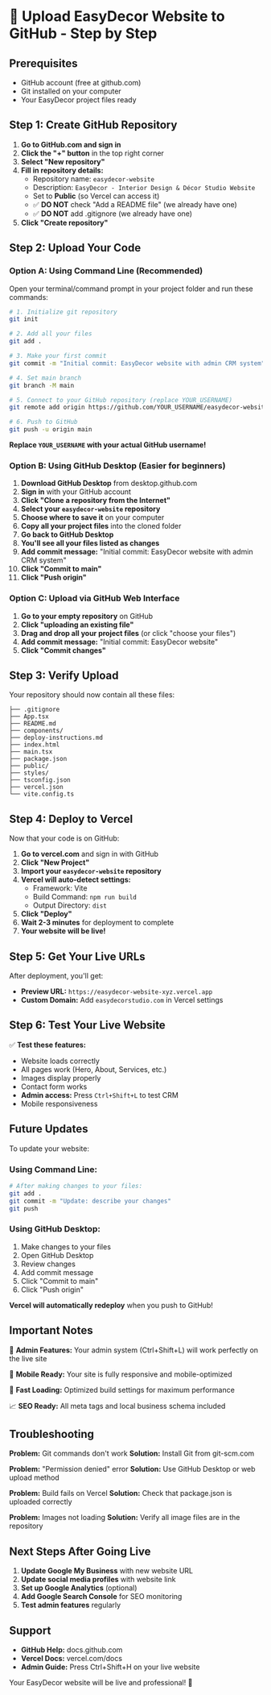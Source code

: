 # 🚀 Upload EasyDecor Website to GitHub - Step by Step

## Prerequisites
- GitHub account (free at github.com)
- Git installed on your computer
- Your EasyDecor project files ready

## Step 1: Create GitHub Repository

1. **Go to GitHub.com and sign in**
2. **Click the "+" button** in the top right corner
3. **Select "New repository"**
4. **Fill in repository details:**
   - Repository name: `easydecor-website`
   - Description: `EasyDecor - Interior Design & Décor Studio Website`
   - Set to **Public** (so Vercel can access it)
   - ✅ **DO NOT** check "Add a README file" (we already have one)
   - ✅ **DO NOT** add .gitignore (we already have one)
5. **Click "Create repository"**

## Step 2: Upload Your Code

### Option A: Using Command Line (Recommended)

Open your terminal/command prompt in your project folder and run these commands:

```bash
# 1. Initialize git repository
git init

# 2. Add all your files
git add .

# 3. Make your first commit
git commit -m "Initial commit: EasyDecor website with admin CRM system"

# 4. Set main branch
git branch -M main

# 5. Connect to your GitHub repository (replace YOUR_USERNAME)
git remote add origin https://github.com/YOUR_USERNAME/easydecor-website.git

# 6. Push to GitHub
git push -u origin main
```

**Replace `YOUR_USERNAME` with your actual GitHub username!**

### Option B: Using GitHub Desktop (Easier for beginners)

1. **Download GitHub Desktop** from desktop.github.com
2. **Sign in** with your GitHub account
3. **Click "Clone a repository from the Internet"**
4. **Select your `easydecor-website` repository**
5. **Choose where to save it** on your computer
6. **Copy all your project files** into the cloned folder
7. **Go back to GitHub Desktop**
8. **You'll see all your files listed as changes**
9. **Add commit message:** "Initial commit: EasyDecor website with admin CRM system"
10. **Click "Commit to main"**
11. **Click "Push origin"**

### Option C: Upload via GitHub Web Interface

1. **Go to your empty repository** on GitHub
2. **Click "uploading an existing file"**
3. **Drag and drop all your project files** (or click "choose your files")
4. **Add commit message:** "Initial commit: EasyDecor website"
5. **Click "Commit changes"**

## Step 3: Verify Upload

Your repository should now contain all these files:
```
├── .gitignore
├── App.tsx
├── README.md
├── components/
├── deploy-instructions.md
├── index.html
├── main.tsx
├── package.json
├── public/
├── styles/
├── tsconfig.json
├── vercel.json
└── vite.config.ts
```

## Step 4: Deploy to Vercel

Now that your code is on GitHub:

1. **Go to vercel.com** and sign in with GitHub
2. **Click "New Project"**
3. **Import your `easydecor-website` repository**
4. **Vercel will auto-detect settings:**
   - Framework: Vite
   - Build Command: `npm run build`
   - Output Directory: `dist`
5. **Click "Deploy"**
6. **Wait 2-3 minutes** for deployment to complete
7. **Your website will be live!**

## Step 5: Get Your Live URLs

After deployment, you'll get:
- **Preview URL:** `https://easydecor-website-xyz.vercel.app`
- **Custom Domain:** Add `easydecorstudio.com` in Vercel settings

## Step 6: Test Your Live Website

✅ **Test these features:**
- Website loads correctly
- All pages work (Hero, About, Services, etc.)
- Images display properly
- Contact form works
- **Admin access:** Press `Ctrl+Shift+L` to test CRM
- Mobile responsiveness

## Future Updates

To update your website:

### Using Command Line:
```bash
# After making changes to your files:
git add .
git commit -m "Update: describe your changes"
git push
```

### Using GitHub Desktop:
1. Make changes to your files
2. Open GitHub Desktop
3. Review changes
4. Add commit message
5. Click "Commit to main"
6. Click "Push origin"

**Vercel will automatically redeploy** when you push to GitHub!

## Important Notes

🔐 **Admin Features:** Your admin system (Ctrl+Shift+L) will work perfectly on the live site

📱 **Mobile Ready:** Your site is fully responsive and mobile-optimized

🚀 **Fast Loading:** Optimized build settings for maximum performance

📈 **SEO Ready:** All meta tags and local business schema included

## Troubleshooting

**Problem:** Git commands don't work
**Solution:** Install Git from git-scm.com

**Problem:** "Permission denied" error
**Solution:** Use GitHub Desktop or web upload method

**Problem:** Build fails on Vercel
**Solution:** Check that package.json is uploaded correctly

**Problem:** Images not loading
**Solution:** Verify all image files are in the repository

## Next Steps After Going Live

1. **Update Google My Business** with new website URL
2. **Update social media profiles** with website link
3. **Set up Google Analytics** (optional)
4. **Add Google Search Console** for SEO monitoring
5. **Test admin features** regularly

## Support

- **GitHub Help:** docs.github.com
- **Vercel Docs:** vercel.com/docs
- **Admin Guide:** Press Ctrl+Shift+H on your live website

Your EasyDecor website will be live and professional! 🎉